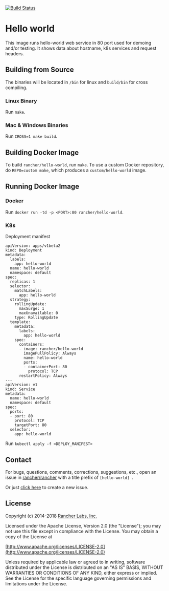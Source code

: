 [![Build Status](https://drone.gulla.xyz/api/badges/bgulla/hello-world/status.svg)](https://drone.gulla.xyz/bgulla/hello-world)

Hello world
===========

This image runs hello-world web service in 80 port used for demoing and/or testing. It shows data about hostname, k8s services and request headers. 

## Building from Source

The binaries will be located in `/bin` for linux and `build/bin` for cross compiling.

### Linux Binary

Run `make`.

### Mac & Windows Binaries

Run `CROSS=1 make build`. 

## Building Docker Image

To build `rancher/hello-world`, run `make`.  To use a custom Docker repository, do `REPO=custom make`, which produces a `custom/hello-world` image.

## Running Docker Image

### Docker

Run `docker run -td -p <PORT>:80 rancher/hello-world`.

### K8s

Deployment manifest
```
apiVersion: apps/v1beta2
kind: Deployment
metadata:
  labels:
    app: hello-world
  name: hello-world
  namespace: default
spec:
  replicas: 1
  selector:
    matchLabels:
      app: hello-world
  strategy:
    rollingUpdate:
      maxSurge: 1
      maxUnavailable: 0
    type: RollingUpdate
  template:
    metadata:
      labels:
        app: hello-world
    spec:
      containers:
      - image: rancher/hello-world
        imagePullPolicy: Always
        name: hello-world
        ports:
        - containerPort: 80
          protocol: TCP
      restartPolicy: Always
---
apiVersion: v1
kind: Service
metadata:
  name: hello-world
  namespace: default
spec:
  ports:
  - port: 80
    protocol: TCP
    targetPort: 80
  selector:
    app: hello-world
```

Run `kubectl apply -f <DEPLOY_MANIFEST>`

## Contact

For bugs, questions, comments, corrections, suggestions, etc., open an issue in
[rancher/rancher](//github.com/rancher/rancher/issues) with a title prefix of `[hello-world] `.

Or just [click here](//github.com/rancher/rancher/issues/new?title=%5Bhello-world%5D%20) to create a new issue.

## License
Copyright (c) 2014-2018 [Rancher Labs, Inc.](http://rancher.com)

Licensed under the Apache License, Version 2.0 (the "License");
you may not use this file except in compliance with the License.
You may obtain a copy of the License at

[http://www.apache.org/licenses/LICENSE-2.0](http://www.apache.org/licenses/LICENSE-2.0)

Unless required by applicable law or agreed to in writing, software
distributed under the License is distributed on an "AS IS" BASIS,
WITHOUT WARRANTIES OR CONDITIONS OF ANY KIND, either express or implied.
See the License for the specific language governing permissions and
limitations under the License.
